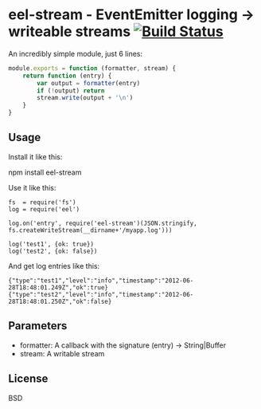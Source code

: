 # eel-stream - EventEmitter logging -> writeable streams [![Build Status](https://secure.travis-ci.org/BetSmartMedia/node-eel-stream.png?branch=master)](http://travis-ci.org/BetSmartMedia/node-eel-stream)



An incredibly simple module, just 6 lines:

```javascript
module.exports = function (formatter, stream) {
	return function (entry) {
		var output = formatter(entry)
		if (!output) return
		stream.write(output + '\n')
	}
}
```

## Usage

Install it like this:

   npm install eel-stream

Use it like this:

```
fs  = require('fs')
log = require('eel')

log.on('entry', require('eel-stream')(JSON.stringify, fs.createWriteStream(__dirname+'/myapp.log')))

log('test1', {ok: true})
log('test2', {ok: false})
```

And get log entries like this:

	{"type":"test1","level":"info","timestamp":"2012-06-28T18:48:01.249Z","ok":true}
	{"type":"test2","level":"info","timestamp":"2012-06-28T18:48:01.250Z","ok":false}

## Parameters

 * formatter: A callback with the signature (entry) -> String|Buffer
 * stream: A writable stream

## License

BSD
